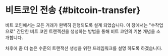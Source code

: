 # 비트코인 전송 {#bitcoin-transfer}

비트 코인에서는 모든 거래가 완벽히 진행되도록 설계 되었습니다. 이 장에서는 "수작업으로" 간단한 비트 코인 트랜젝션을 생성하는 방법을 통해 비트 코인의 기본 개념을 소개합니다.

차후에 좀 더 높은 수준의 트랜잭션 생성을 위한 프레임워크를 설명 하도록 하겠습니다.
